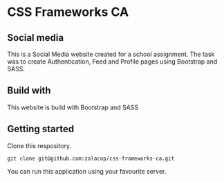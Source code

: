 # CSS Frameworks CA

## Social media

This is a Social Media website created for a school assignment. The task was to create Authentication, Feed and Profile pages using Bootstrap and SASS.

## Build with

This website is build with Bootstrap and SASS

## Getting started

Clone this respository.

```
git clone git@github.com:zalacop/css-frameworks-ca.git
```

You can run this application using your favourite server.
